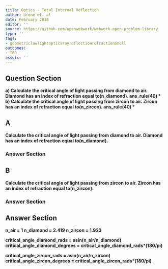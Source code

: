 ```yaml
---
title: Optics - Total Internal Reflection
author: Urone et. al
date: February 2018
editor: ''
source: https://github.com/openwebwork/webwork-open-problem-library
type: ''
tags:
- geometriclawlightopticsrayreflectionrefractionSnell
outcomes:
- TBD
assets: ''
---
```


## Question Section 

<b>
a) Calculate the critical angle of light passing from diamond to air. Diamond has an index of refraction equal to(n_diamond).
ans_rule(40) &#176;
b) Calculate the critical angle of light passing from zircon to air. Zircon has an index of refraction equal to(n_zircon).
ans_rule(40) &#176;

## A
Calculate the critical angle of light passing from diamond to air. Diamond has an index of refraction equal to(n_diamond).
### Answer Section
## B
Calculate the critical angle of light passing from zircon to air. Zircon has an index of refraction equal to(n_zircon).
### Answer Section


## Answer Section

n_air = 1
n_diamond = 2.419
n_zircon = 1.923

critical_angle_diamond_rads = asin(n_air/n_diamond)
critical_angle_diamond_degrees = critical_angle_diamond_rads*(180/pi)

critical_angle_zircon_rads = asin(n_air/n_zircon)
critical_angle_zircon_degrees = critical_angle_zircon_rads*(180/pi)